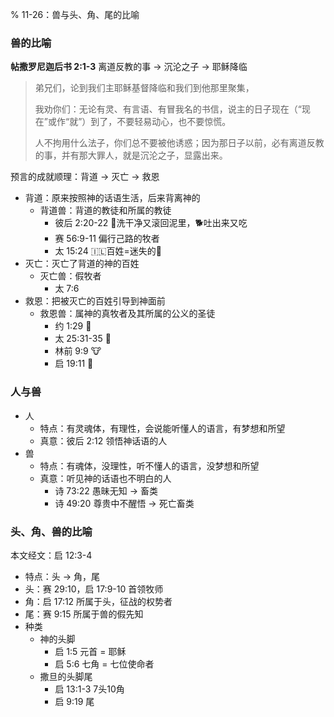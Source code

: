 % 11-26：兽与头、角、尾的比喻

### 兽的比喻

__帖撒罗尼迦后书 2:1-3__ 离道反教的事 → 沉沦之子 → 耶稣降临

> 弟兄们，论到我们主耶稣基督降临和我们到他那里聚集，
>
> 我劝你们：无论有灵、有言语、有冒我名的书信，说主的日子现在（“现在”或作“就”）到了，不要轻易动心，也不要惊慌。
>
> 人不拘用什么法子，你们总不要被他诱惑；因为那日子以前，必有离道反教的事，并有那大罪人，就是沉沦之子，显露出来。

预言的成就顺理：背道 → 灭亡 → 救恩

- 背道：原来按照神的话语生活，后来背离神的
    - 背道兽：背道的教徒和所属的教徒
        - 彼后 2:20-22 🐷洗干净又滚回泥里，🐕吐出来又吃
        - 赛 56:9-11 偏行己路的牧者
        - 太 15:24 🇮🇱百姓=迷失的🐑
- 灭亡：灭亡了背道的神的百姓
    - 灭亡兽：假牧者
        - 太 7:6
- 救恩：把被灭亡的百姓引导到神面前
    - 救恩兽：属神的真牧者及其所属的公义的圣徒
        - 约 1:29 🐏
        - 太 25:31-35 🐑
        - 林前 9:9 🐮
        - 启 19:11 🐴

### 人与兽

- 人
    - 特点：有灵魂体，有理性，会说能听懂人的语言，有梦想和所望
    - 真意：彼后 2:12 领悟神话语的人
- 兽
    - 特点：有魂体，没理性，听不懂人的语言，没梦想和所望
    - 真意：听见神的话语也不明白的人
        - 诗 73:22 愚昧无知 → 畜类
        - 诗 49:20 尊贵中不醒悟 → 死亡畜类

### 头、角、兽的比喻

本文经文：启 12:3-4

- 特点：头 → 角，尾
- 头：赛 29:10，启 17:9-10 首领牧师
- 角：启 17:12 所属于头，征战的权势者
- 尾：赛 9:15 所属于兽的假先知
- 种类
    - 神的头脚
        - 启 1:5 元首 = 耶稣
        - 启 5:6 七角 = 七位使命者
    - 撒旦的头脚尾
        - 启 13:1-3 7头10角
        - 启 9:19 尾
